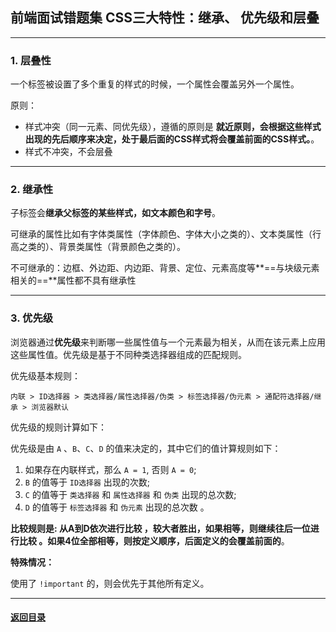 ## 前端面试错题集 CSS三大特性：继承、 优先级和层叠

---
### 1. 层叠性

一个标签被设置了多个重复的样式的时候，一个属性会覆盖另外一个属性。

原则：

- 样式冲突（同一元素、同优先级），遵循的原则是 **就近原则，会根据这些样式出现的先后顺序来决定，处于最后面的CSS样式将会覆盖前面的CSS样式。**。
- 样式不冲突，不会层叠



---

### 2. 继承性

子标签会**继承父标签的某些样式，如文本颜色和字号**。

可继承的属性比如有字体类属性（字体颜色、字体大小之类的）、文本类属性（行高之类的）、背景类属性（背景颜色之类的）。

不可继承的：边框、外边距、内边距、背景、定位、元素高度等**==与块级元素相关的==**属性都不具有继承性



---

### 3. 优先级

浏览器通过**优先级**来判断哪一些属性值与一个元素最为相关，从而在该元素上应用这些属性值。优先级是基于不同种类选择器组成的匹配规则。

优先级基本规则：

```
内联 > ID选择器 > 类选择器/属性选择器/伪类 > 标签选择器/伪元素 > 通配符选择器/继承 > 浏览器默认
```

优先级的规则计算如下：

优先级是由 `A` 、`B`、`C`、`D` 的值来决定的，其中它们的值计算规则如下：

1. 如果存在内联样式，那么 `A = 1`, 否则 `A = 0`;
2. `B` 的值等于 `ID选择器` 出现的次数;
3. `C` 的值等于 `类选择器` 和 `属性选择器` 和 `伪类` 出现的总次数;
4. `D` 的值等于 `标签选择器` 和 `伪元素` 出现的总次数 。

**比较规则是: 从A到D依次进行比较 ，较大者胜出，如果相等，则继续往后一位进行比较 。如果4位全部相等，则按定义顺序，后面定义的会覆盖前面的**。



**特殊情况：**

使用了 `!important` 的，则会优先于其他所有定义。









---

#### [返回目录](./)
